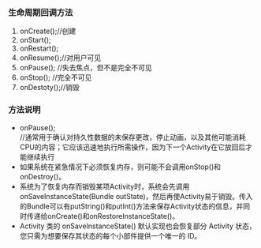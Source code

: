 ### 生命周期回调方法
1. onCreate();//创建
2. onStart();
3. onRestart();
4. onResume();//对用户可见
5. onPause(); //失去焦点，但不是完全不可见
6. onStop();  //完全不可见
7. onDestoty();//销毁

### 方法说明
+ onPause();  
//通常用于确认对持久性数据的未保存更改，停止动画，以及其他可能消耗CPU的内容；它应该迅速地执行所需操作，因为下一个Activity在它放回后才能继续执行
+ 如果系统在紧急情况下必须恢复内存，则可能不会调用onStop()和onDestroy()。
+ 系统为了恢复内存而销毁某项Activity时，系统会先调用onSaveInstanceState(Bundle outState)，然后再使Activity易于销毁。传入的Bundle可以有putString()和putInt()方法来保存Activity状态的信息，并同时传递给onCreate()和onRestoreInstanceState()。
+ Activity 类的 onSaveInstanceState() 默认实现也会恢复部分 Activity 状态，您只需为想要保存其状态的每个小部件提供一个唯一的 ID。
